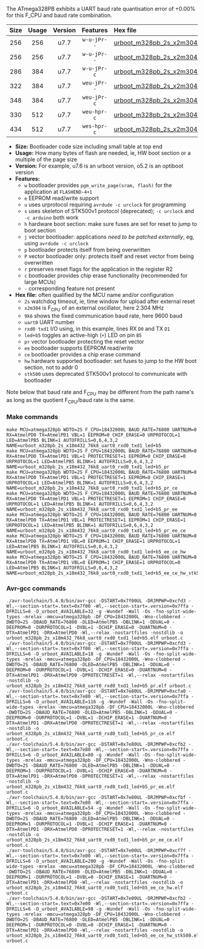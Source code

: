 The ATmega328PB exhibits a UART baud rate quantisation error of +0.00% for this F_CPU and baud rate combination.

|Size|Usage|Version|Features|Hex file|
|:-:|:-:|:-:|:-:|:--|
|256|256|u7.7|`w-u-jPr--`|[urboot_m328pb_2s_x2m304_9k6_uart0_rxd0_txd1_led+b5.hex](https://raw.githubusercontent.com/stefanrueger/urboot.hex/main/mcus/atmega328pb/watchdog_2_s/external_oscillator/%2B2m304000_hz/%2B%2B%2B9k6_baud/uart0_rxd0_txd1/led%2Bb5/urboot_m328pb_2s_x2m304_9k6_uart0_rxd0_txd1_led%2Bb5.hex)|
|256|256|u7.7|`w-u-jPr--`|[urboot_m328pb_2s_x2m304_9k6_uart0_rxd0_txd1_led+b5_pr.hex](https://raw.githubusercontent.com/stefanrueger/urboot.hex/main/mcus/atmega328pb/watchdog_2_s/external_oscillator/%2B2m304000_hz/%2B%2B%2B9k6_baud/uart0_rxd0_txd1/led%2Bb5/urboot_m328pb_2s_x2m304_9k6_uart0_rxd0_txd1_led%2Bb5_pr.hex)|
|286|384|u7.7|`w-u-jPr-c`|[urboot_m328pb_2s_x2m304_9k6_uart0_rxd0_txd1_led+b5_pr_ce.hex](https://raw.githubusercontent.com/stefanrueger/urboot.hex/main/mcus/atmega328pb/watchdog_2_s/external_oscillator/%2B2m304000_hz/%2B%2B%2B9k6_baud/uart0_rxd0_txd1/led%2Bb5/urboot_m328pb_2s_x2m304_9k6_uart0_rxd0_txd1_led%2Bb5_pr_ce.hex)|
|322|384|u7.7|`weu-jPr--`|[urboot_m328pb_2s_x2m304_9k6_uart0_rxd0_txd1_led+b5_pr_ee.hex](https://raw.githubusercontent.com/stefanrueger/urboot.hex/main/mcus/atmega328pb/watchdog_2_s/external_oscillator/%2B2m304000_hz/%2B%2B%2B9k6_baud/uart0_rxd0_txd1/led%2Bb5/urboot_m328pb_2s_x2m304_9k6_uart0_rxd0_txd1_led%2Bb5_pr_ee.hex)|
|348|384|u7.7|`weu-jPr-c`|[urboot_m328pb_2s_x2m304_9k6_uart0_rxd0_txd1_led+b5_pr_ee_ce.hex](https://raw.githubusercontent.com/stefanrueger/urboot.hex/main/mcus/atmega328pb/watchdog_2_s/external_oscillator/%2B2m304000_hz/%2B%2B%2B9k6_baud/uart0_rxd0_txd1/led%2Bb5/urboot_m328pb_2s_x2m304_9k6_uart0_rxd0_txd1_led%2Bb5_pr_ee_ce.hex)|
|330|512|u7.7|`weu-hpr-c`|[urboot_m328pb_2s_x2m304_9k6_uart0_rxd0_txd1_led+b5_ee_ce_hw.hex](https://raw.githubusercontent.com/stefanrueger/urboot.hex/main/mcus/atmega328pb/watchdog_2_s/external_oscillator/%2B2m304000_hz/%2B%2B%2B9k6_baud/uart0_rxd0_txd1/led%2Bb5/urboot_m328pb_2s_x2m304_9k6_uart0_rxd0_txd1_led%2Bb5_ee_ce_hw.hex)|
|434|512|u7.7|`wes-hpr-c`|[urboot_m328pb_2s_x2m304_9k6_uart0_rxd0_txd1_led+b5_ee_ce_hw_stk500.hex](https://raw.githubusercontent.com/stefanrueger/urboot.hex/main/mcus/atmega328pb/watchdog_2_s/external_oscillator/%2B2m304000_hz/%2B%2B%2B9k6_baud/uart0_rxd0_txd1/led%2Bb5/urboot_m328pb_2s_x2m304_9k6_uart0_rxd0_txd1_led%2Bb5_ee_ce_hw_stk500.hex)|

- **Size:** Bootloader code size including small table at top end
- **Usage:** How many bytes of flash are needed, ie, HW boot section or a multiple of the page size
- **Version:** For example, u7.6 is an urboot version, o5.2 is an optiboot version
- **Features:**
  + `w` bootloader provides `pgm_write_page(sram, flash)` for the application at `FLASHEND-4+1`
  + `e` EEPROM read/write support
  + `u` uses urprotocol requiring `avrdude -c urclock` for programming
  + `s` uses skeleton of STK500v1 protocol (deprecated); `-c urclock` and `-c arduino` both work
  + `h` hardware boot section: make sure fuses are set for reset to jump to boot section
  + `j` vector bootloader: applications *need to be patched externally*, eg, using `avrdude -c urclock`
  + `p` bootloader protects itself from being overwritten
  + `P` vector bootloader only: protects itself and reset vector from being overwritten
  + `r` preserves reset flags for the application in the register R2
  + `c` bootloader provides chip erase functionality (recommended for large MCUs)
  + `-` corresponding feature not present
- **Hex file:** often qualified by the MCU name and/or configuration
  + `2s` watchdog timeout, ie, time window for upload after external reset
  + `x2m304` is F<sub>CPU</sub> of an external oscillator, here 2.304 MHz
  + `9k6` shows the fixed communication baud rate, here 9600 baud
  + `uart0` UART number
  + `rxd0 txd1` I/O using, in this example, lines RX `D0` and TX `D1`
  + `led+b5` toggles an active-high (`+`) LED on pin `B5`
  + `pr` vector bootloader protecting the reset vector
  + `ee` bootloader supports EEPROM read/write
  + `ce` bootloader provides a chip erase command
  + `hw` hardware supported bootloader: set fuses to jump to the HW boot section, not to addr 0
  + `stk500` uses deprecated STK500v1 protocol to communicate with bootloader


Note below that baud rate and F<sub>CPU</sub> may be different from the path name's as long as the quotient F<sub>CPU</sub>/baud rate is the same.

### Make commands
```
make MCU=atmega328pb WDTO=2S F_CPU=18432000L BAUD_RATE=76800 UARTNUM=0 RX=AtmelPD0 TX=AtmelPD1 VBL=1 EEPROM=0 CHIP_ERASE=0 URPROTOCOL=1 LED=AtmelPB5 BLINK=1 AUTOFRILLS=0,6,4,3,2 NAME=urboot_m328pb_2s_x18m432_76k8_uart0_rxd0_txd1_led+b5
make MCU=atmega328pb WDTO=2S F_CPU=18432000L BAUD_RATE=76800 UARTNUM=0 RX=AtmelPD0 TX=AtmelPD1 VBL=1 PROTECTRESET=1 EEPROM=0 CHIP_ERASE=0 URPROTOCOL=1 LED=AtmelPB5 BLINK=1 AUTOFRILLS=0,6,4,3,2 NAME=urboot_m328pb_2s_x18m432_76k8_uart0_rxd0_txd1_led+b5_pr
make MCU=atmega328pb WDTO=2S F_CPU=18432000L BAUD_RATE=76800 UARTNUM=0 RX=AtmelPD0 TX=AtmelPD1 VBL=1 PROTECTRESET=1 EEPROM=0 CHIP_ERASE=1 URPROTOCOL=1 LED=AtmelPB5 BLINK=1 AUTOFRILLS=0,6,4,3,2 NAME=urboot_m328pb_2s_x18m432_76k8_uart0_rxd0_txd1_led+b5_pr_ce
make MCU=atmega328pb WDTO=2S F_CPU=18432000L BAUD_RATE=76800 UARTNUM=0 RX=AtmelPD0 TX=AtmelPD1 VBL=1 PROTECTRESET=1 EEPROM=1 CHIP_ERASE=0 URPROTOCOL=1 LED=AtmelPB5 BLINK=1 AUTOFRILLS=0,6,4,3,2 NAME=urboot_m328pb_2s_x18m432_76k8_uart0_rxd0_txd1_led+b5_pr_ee
make MCU=atmega328pb WDTO=2S F_CPU=18432000L BAUD_RATE=76800 UARTNUM=0 RX=AtmelPD0 TX=AtmelPD1 VBL=1 PROTECTRESET=1 EEPROM=1 CHIP_ERASE=1 URPROTOCOL=1 LED=AtmelPB5 BLINK=1 AUTOFRILLS=0,6,4,3,2 NAME=urboot_m328pb_2s_x18m432_76k8_uart0_rxd0_txd1_led+b5_pr_ee_ce
make MCU=atmega328pb WDTO=2S F_CPU=18432000L BAUD_RATE=76800 UARTNUM=0 RX=AtmelPD0 TX=AtmelPD1 VBL=0 EEPROM=1 CHIP_ERASE=1 URPROTOCOL=1 LED=AtmelPB5 BLINK=1 AUTOFRILLS=0,6,4,3,2 NAME=urboot_m328pb_2s_x18m432_76k8_uart0_rxd0_txd1_led+b5_ee_ce_hw
make MCU=atmega328pb WDTO=2S F_CPU=18432000L BAUD_RATE=76800 UARTNUM=0 RX=AtmelPD0 TX=AtmelPD1 VBL=0 EEPROM=1 CHIP_ERASE=1 URPROTOCOL=0 LED=AtmelPB5 BLINK=1 AUTOFRILLS=0,6,4,3,2 NAME=urboot_m328pb_2s_x18m432_76k8_uart0_rxd0_txd1_led+b5_ee_ce_hw_stk500
```

### Avr-gcc commands
```
./avr-toolchain/5.4.0/bin/avr-gcc -DSTART=0x7f00UL -DRJMPWP=0xcfd3 -Wl,--section-start=.text=0x7f00 -Wl,--section-start=.version=0x7ffa -DFRILLS=6 -D_urboot_AVAILABLE=32 -g -Wundef -Wall -Os -fno-split-wide-types -mrelax -mmcu=atmega328pb -DF_CPU=18432000L -Wno-clobbered -DWDTO=2S -DBAUD_RATE=76800 -DLED=AtmelPB5 -DBLINK=1 -DDUAL=0 -DEEPROM=0 -DURPROTOCOL=1 -DVBL=1 -DCHIP_ERASE=0 -DUARTNUM=0 -DTX=AtmelPD1 -DRX=AtmelPD0 -Wl,--relax -nostartfiles -nostdlib -o urboot_m328pb_2s_x18m432_76k8_uart0_rxd0_txd1_led+b5.elf urboot.c
./avr-toolchain/5.4.0/bin/avr-gcc -DSTART=0x7f00UL -DRJMPWP=0xcfd3 -Wl,--section-start=.text=0x7f00 -Wl,--section-start=.version=0x7ffa -DFRILLS=6 -D_urboot_AVAILABLE=18 -g -Wundef -Wall -Os -fno-split-wide-types -mrelax -mmcu=atmega328pb -DF_CPU=18432000L -Wno-clobbered -DWDTO=2S -DBAUD_RATE=76800 -DLED=AtmelPB5 -DBLINK=1 -DDUAL=0 -DEEPROM=0 -DURPROTOCOL=1 -DVBL=1 -DCHIP_ERASE=0 -DUARTNUM=0 -DTX=AtmelPD1 -DRX=AtmelPD0 -DPROTECTRESET=1 -Wl,--relax -nostartfiles -nostdlib -o urboot_m328pb_2s_x18m432_76k8_uart0_rxd0_txd1_led+b5_pr.elf urboot.c
./avr-toolchain/5.4.0/bin/avr-gcc -DSTART=0x7e80UL -DRJMPWP=0xcfa0 -Wl,--section-start=.text=0x7e80 -Wl,--section-start=.version=0x7ffa -DFRILLS=6 -D_urboot_AVAILABLE=116 -g -Wundef -Wall -Os -fno-split-wide-types -mrelax -mmcu=atmega328pb -DF_CPU=18432000L -Wno-clobbered -DWDTO=2S -DBAUD_RATE=76800 -DLED=AtmelPB5 -DBLINK=1 -DDUAL=0 -DEEPROM=0 -DURPROTOCOL=1 -DVBL=1 -DCHIP_ERASE=1 -DUARTNUM=0 -DTX=AtmelPD1 -DRX=AtmelPD0 -DPROTECTRESET=1 -Wl,--relax -nostartfiles -nostdlib -o urboot_m328pb_2s_x18m432_76k8_uart0_rxd0_txd1_led+b5_pr_ce.elf urboot.c
./avr-toolchain/5.4.0/bin/avr-gcc -DSTART=0x7e80UL -DRJMPWP=0xcfb2 -Wl,--section-start=.text=0x7e80 -Wl,--section-start=.version=0x7ffa -DFRILLS=6 -D_urboot_AVAILABLE=80 -g -Wundef -Wall -Os -fno-split-wide-types -mrelax -mmcu=atmega328pb -DF_CPU=18432000L -Wno-clobbered -DWDTO=2S -DBAUD_RATE=76800 -DLED=AtmelPB5 -DBLINK=1 -DDUAL=0 -DEEPROM=1 -DURPROTOCOL=1 -DVBL=1 -DCHIP_ERASE=0 -DUARTNUM=0 -DTX=AtmelPD1 -DRX=AtmelPD0 -DPROTECTRESET=1 -Wl,--relax -nostartfiles -nostdlib -o urboot_m328pb_2s_x18m432_76k8_uart0_rxd0_txd1_led+b5_pr_ee.elf urboot.c
./avr-toolchain/5.4.0/bin/avr-gcc -DSTART=0x7e80UL -DRJMPWP=0xcfbf -Wl,--section-start=.text=0x7e80 -Wl,--section-start=.version=0x7ffa -DFRILLS=6 -D_urboot_AVAILABLE=54 -g -Wundef -Wall -Os -fno-split-wide-types -mrelax -mmcu=atmega328pb -DF_CPU=18432000L -Wno-clobbered -DWDTO=2S -DBAUD_RATE=76800 -DLED=AtmelPB5 -DBLINK=1 -DDUAL=0 -DEEPROM=1 -DURPROTOCOL=1 -DVBL=1 -DCHIP_ERASE=1 -DUARTNUM=0 -DTX=AtmelPD1 -DRX=AtmelPD0 -DPROTECTRESET=1 -Wl,--relax -nostartfiles -nostdlib -o urboot_m328pb_2s_x18m432_76k8_uart0_rxd0_txd1_led+b5_pr_ee_ce.elf urboot.c
./avr-toolchain/5.4.0/bin/avr-gcc -DSTART=0x7e00UL -DRJMPWP=0xcf7f -Wl,--section-start=.text=0x7e00 -Wl,--section-start=.version=0x7ffa -DFRILLS=6 -D_urboot_AVAILABLE=200 -g -Wundef -Wall -Os -fno-split-wide-types -mrelax -mmcu=atmega328pb -DF_CPU=18432000L -Wno-clobbered -DWDTO=2S -DBAUD_RATE=76800 -DLED=AtmelPB5 -DBLINK=1 -DDUAL=0 -DEEPROM=1 -DURPROTOCOL=1 -DVBL=0 -DCHIP_ERASE=1 -DUARTNUM=0 -DTX=AtmelPD1 -DRX=AtmelPD0 -Wl,--relax -nostartfiles -nostdlib -o urboot_m328pb_2s_x18m432_76k8_uart0_rxd0_txd1_led+b5_ee_ce_hw.elf urboot.c
./avr-toolchain/5.4.0/bin/avr-gcc -DSTART=0x7e00UL -DRJMPWP=0xcfb2 -Wl,--section-start=.text=0x7e00 -Wl,--section-start=.version=0x7ffa -DFRILLS=6 -D_urboot_AVAILABLE=98 -g -Wundef -Wall -Os -fno-split-wide-types -mrelax -mmcu=atmega328pb -DF_CPU=18432000L -Wno-clobbered -DWDTO=2S -DBAUD_RATE=76800 -DLED=AtmelPB5 -DBLINK=1 -DDUAL=0 -DEEPROM=1 -DURPROTOCOL=0 -DVBL=0 -DCHIP_ERASE=1 -DUARTNUM=0 -DTX=AtmelPD1 -DRX=AtmelPD0 -Wl,--relax -nostartfiles -nostdlib -o urboot_m328pb_2s_x18m432_76k8_uart0_rxd0_txd1_led+b5_ee_ce_hw_stk500.elf urboot.c
```

